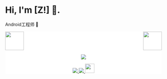 # Hi, I'm [Z!] 👋.

Android工程师 🤖
<div style="background: white ">
<!-- top left -->
<div>
    <img src="https://emojis.slackmojis.com/emojis/images/1563480763/5999/meow_party.gif" width="60" height="60"/> 
    <img src="https://emojis.slackmojis.com/emojis/images/1563480763/5999/meow_party.gif" width="60" height="60" align="right"/> 
</div>
<p align="center">
  <a href="https://github.com/390057892">
    <img src="https://github-readme-stats.wasabeef.vercel.app/api?username=390057892&show_icons=true&line_height=21&show_icons=true&theme=vue" />
  </a>
</p>

<p align="center">
  <a href="https://github.com/390057892/reader">
    <img src="https://img.shields.io/badge/🔥%20Android-Reader-brightness.svg"
  </a>  
  <a href="https://github.com/390057892">
    <img src="https://komarev.com/ghpvc/?username=390057892&color=brightgreen" />
  </a>
  <a>
    <img src="https://media.giphy.com/media/WUlplcMpOCEmTGBtBW/giphy.gif" width="30">
  </a>  
</p>
